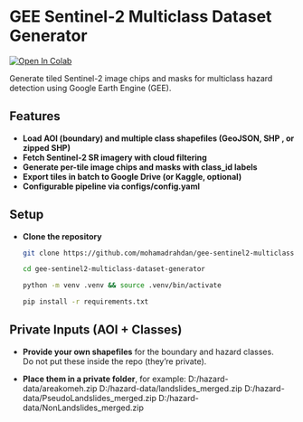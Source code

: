 # GEE Sentinel-2 Multiclass Dataset Generator



[![Open In Colab](https://colab.research.google.com/assets/colab-badge.svg)](https://colab.research.google.com/github/mohamadrahdan/gee-sentinel2-multiclass-dataset-generator/blob/main/notebooks/gee-s2-multiclass-dataset-generator.ipynb)



Generate tiled Sentinel-2 image chips and masks for multiclass hazard detection using Google Earth Engine (GEE).


## Features

- **Load AOI (boundary) and multiple class shapefiles (GeoJSON, SHP , or zipped SHP)**
- **Fetch Sentinel-2 SR imagery with cloud filtering**
- **Generate per-tile image chips and masks with class_id labels**
- **Export tiles in batch to Google Drive (or Kaggle, optional)**
- **Configurable pipeline via configs/config.yaml**


## Setup

- **Clone the repository**
  ```bash
  git clone https://github.com/mohamadrahdan/gee-sentinel2-multiclass-dataset-generator.git
  
  cd gee-sentinel2-multiclass-dataset-generator

  python -m venv .venv && source .venv/bin/activate

  pip install -r requirements.txt


## Private Inputs (AOI + Classes)

- **Provide your own shapefiles** for the boundary and hazard classes.  
  Do not put these inside the repo (they’re private).  

- **Place them in a private folder**, for example:
  D:/hazard-data/areakomeh.zip
  D:/hazard-data/landslides_merged.zip
  D:/hazard-data/PseudoLandslides_merged.zip
  D:/hazard-data/NonLandslides_merged.zip

